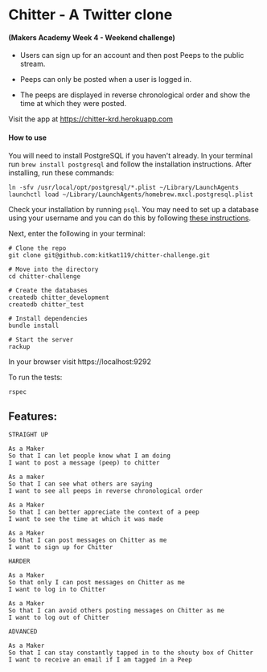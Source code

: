 # Chitter - A Twitter clone
#### (Makers Academy Week 4 - Weekend challenge)

- Users can sign up for an account and then post Peeps to the public stream.

- Peeps can only be posted when a user is logged in.

- The peeps are displayed in reverse chronological order and show the time at which they were posted.

Visit the app at https://chitter-krd.herokuapp.com

#### How to use

You will need to install PostgreSQL if you haven't already. In your terminal run ```brew install postgresql``` and follow the installation instructions.
After installing, run these commands:
```
ln -sfv /usr/local/opt/postgresql/*.plist ~/Library/LaunchAgents
launchctl load ~/Library/LaunchAgents/homebrew.mxcl.postgresql.plist
```

Check your installation by running ```psql```. You may need to set up a database using your username and you can do this by following [these instructions](https://github.com/makersacademy/course/blob/master/bookmark_manager/walkthroughs/03_mac.md).

Next, enter the following in your terminal:
```
# Clone the repo
git clone git@github.com:kitkat119/chitter-challenge.git

# Move into the directory  
cd chitter-challenge    

# Create the databases
createdb chitter_development    
createdb chitter_test

# Install dependencies
bundle install   

# Start the server
rackup    
```
In your browser visit https://localhost:9292


To run the tests:
```
rspec
```


Features:
-------

```
STRAIGHT UP

As a Maker
So that I can let people know what I am doing  
I want to post a message (peep) to chitter

As a maker
So that I can see what others are saying  
I want to see all peeps in reverse chronological order

As a Maker
So that I can better appreciate the context of a peep
I want to see the time at which it was made

As a Maker
So that I can post messages on Chitter as me
I want to sign up for Chitter

HARDER

As a Maker
So that only I can post messages on Chitter as me
I want to log in to Chitter

As a Maker
So that I can avoid others posting messages on Chitter as me
I want to log out of Chitter

ADVANCED

As a Maker
So that I can stay constantly tapped in to the shouty box of Chitter
I want to receive an email if I am tagged in a Peep
```
